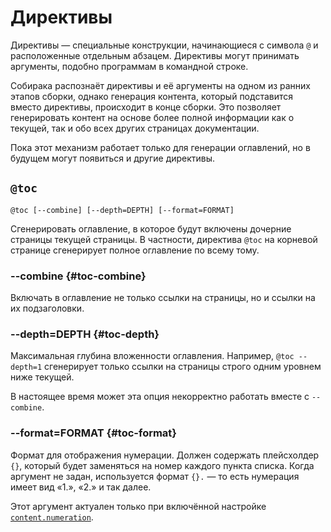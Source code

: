 # Директивы

Директивы — специальные конструкции, начинающиеся с символа `@` и расположенные отдельным абзацем. Директивы могут принимать аргументы, подобно программам в командной строке.

Собирака распознаёт директивы и её аргументы на одном из ранних этапов сборки, однако генерация контента, который подставится вместо директивы, происходит в конце сборки. Это позволяет генерировать контент на основе более полной информации как о текущей, так и обо всех других страницах документации.

Пока этот механизм работает только для генерации оглавлений, но в будущем могут появиться и другие директивы.

## `@toc`

```
@toc [--combine] [--depth=DEPTH] [--format=FORMAT]
```

Сгенерировать оглавление, в которое будут включены дочерние страницы текущей страницы. В частности, директива `@toc` на корневой странице сгенерирует полное оглавление по всему тому.

### --combine {#toc-combine}

Включать в оглавление не только ссылки на страницы, но и ссылки на их подзаголовки.

### --depth=DEPTH {#toc-depth}

Максимальная глубина вложенности оглавления. Например, `@toc --depth=1` сгенерирует только ссылки на страницы строго одним уровнем ниже текущей.

В настоящее время может эта опция некорректно работать вместе с `--combine`.

### --format=FORMAT {#toc-format}

Формат для отображения нумерации. Должен содержать плейсхолдер `{}`, который будет заменяться на номер каждого пункта списка. Когда аргумент не задан, используется формат `{}.` — то есть нумерация имеет вид «1.», «2.» и так далее.

Этот аргумент актуален только при включённой настройке [`content.numeration`](../5-data-types/1-manifest.md#volume.content.numeration).